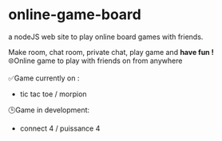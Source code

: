 # online-game-board
a nodeJS web site to play online board games with friends.

Make room, chat room, private chat, play game and **have fun !**<br>
🌐Online game to play with friends on from anywhere<br><br>
✅Game currently on :
  - tic tac toe / morpion
  
 🕒Game in development:
  - connect 4 / puissance 4
